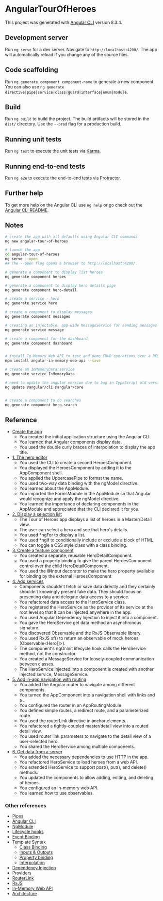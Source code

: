 # AngularTourOfHeroes

This project was generated with [Angular CLI](https://github.com/angular/angular-cli) version 8.3.4.

## Development server

Run `ng serve` for a dev server. Navigate to `http://localhost:4200/`. The app will automatically reload if you change any of the source files.

## Code scaffolding

Run `ng generate component component-name` to generate a new component. You can also use `ng generate directive|pipe|service|class|guard|interface|enum|module`.

## Build

Run `ng build` to build the project. The build artifacts will be stored in the `dist/` directory. Use the `--prod` flag for a production build.

## Running unit tests

Run `ng test` to execute the unit tests via [Karma](https://karma-runner.github.io).

## Running end-to-end tests

Run `ng e2e` to execute the end-to-end tests via [Protractor](http://www.protractortest.org/).

## Further help

To get more help on the Angular CLI use `ng help` or go check out the [Angular CLI README](https://github.com/angular/angular-cli/blob/master/README.md).

## Notes

```bash
# create the app with all defaults using Angular CLI commands
ng new angular-tour-of-heroes

# launch the app
cd angular-tour-of-heroes
ng serve --open
## The --open flag opens a browser to http://localhost:4200/.

# generate a component to display list heroes
ng generate component heroes

# generate a component to display hero details page
ng generate component hero-detail

# create a service - hero
ng generate service hero

# create a component to display messages
ng generate component messages

# creating an injectable, app-wide MessageService for sending messages to be displayed
ng generate service message

# create a component for the dashboard
ng generate component dashboard


# install In-Memory Web API to test and demo CRUD operations over a RESTy API
npm install angular-in-memory-web-api --save

# create an InMemoryData service
ng generate service InMemoryData

# need to update the angular version due to bug in TypeScript old version
ng update @angular/cli @angular/core


# create a component to do searches
ng generate component hero-search
```

## Reference

- [Create the app](https://angular.io/tutorial/toh-pt0)
  - You created the initial application structure using the Angular CLI.
  - You learned that Angular components display data.
  - You used the double curly braces of interpolation to display the app title.
- [1. The hero editor](https://angular.io/tutorial/toh-pt1)
  - You used the CLI to create a second HeroesComponent.
  - You displayed the HeroesComponent by adding it to the AppComponent shell.
  - You applied the UppercasePipe to format the name.
  - You used two-way data binding with the ngModel directive.
  - You learned about the AppModule.
  - You imported the FormsModule in the AppModule so that Angular would recognize and apply the ngModel directive.
  - You learned the importance of declaring components in the AppModule and appreciated that the CLI declared it for you.
- [2. Display a selection list](https://angular.io/tutorial/toh-pt2)
  - The Tour of Heroes app displays a list of heroes in a Master/Detail view.
  - The user can select a hero and see that hero's details.
  - You used *ngFor to display a list.
  - You used *ngIf to conditionally include or exclude a block of HTML.
  - You can toggle a CSS style class with a class binding.
- [3. Create a feature component](https://angular.io/tutorial/toh-pt3)
  - You created a separate, reusable HeroDetailComponent.
  - You used a property binding to give the parent HeroesComponent control over the child HeroDetailComponent.
  - You used the @Input decorator to make the hero property available for binding by the external HeroesComponent.
- [4. Add services](https://angular.io/tutorial/toh-pt4)
  - Components shouldn't fetch or save data directly and they certainly shouldn't knowingly present fake data. They should focus on presenting data and delegate data access to a service.
  - You refactored data access to the HeroService class.
  - You registered the HeroService as the provider of its service at the root level so that it can be injected anywhere in the app.
  - You used Angular Dependency Injection to inject it into a component.
  - You gave the HeroService get data method an asynchronous signature.
  - You discovered Observable and the RxJS Observable library.
  - You used RxJS of() to return an observable of mock heroes (Observable<Hero[]>).
  - The component's ngOnInit lifecycle hook calls the HeroService method, not the constructor.
  - You created a MessageService for loosely-coupled communication between classes.
  - The HeroService injected into a component is created with another injected service, MessageService.
- [5. Add in-app navigation with routing](https://angular.io/tutorial/toh-pt5)
  - You added the Angular router to navigate among different components.
  - You turned the AppComponent into a navigation shell with <a> links and a <router-outlet>.
  - You configured the router in an AppRoutingModule
  - You defined simple routes, a redirect route, and a parameterized route.
  - You used the routerLink directive in anchor elements.
  - You refactored a tightly-coupled master/detail view into a routed detail view.
  - You used router link parameters to navigate to the detail view of a user-selected hero.
  - You shared the HeroService among multiple components.
- [6. Get data from a server](https://angular.io/tutorial/toh-pt6)
  - You added the necessary dependencies to use HTTP in the app.
  - You refactored HeroService to load heroes from a web API.
  - You extended HeroService to support post(), put(), and delete() methods.
  - You updated the components to allow adding, editing, and deleting of heroes.
  - You configured an in-memory web API.
  - You learned how to use observables.

### Other references

- [Pipes](https://angular.io/guide/pipes)
- [Angular CLI](https://angular.io/cli)
- [NgModule](https://angular.io/guide/ngmodules)
- [Lifecycle hooks](https://angular.io/guide/lifecycle-hooks)
- [Event Binding](https://angular.io/guide/template-syntax#event-binding)
- Template Syntax
  - [Class Binding](https://angular.io/guide/template-syntax#class-binding)
  - [Inputs & Outputs](https://angular.io/guide/template-syntax#inputs-outputs)
  - [Property binding](https://angular.io/guide/template-syntax#property-binding)
  - [Interpolation](https://angular.io/guide/template-syntax#interpolation)
- [Dependency Injection](https://angular.io/guide/dependency-injection)
- [Providers](https://angular.io/guide/providers)
- [RouterLink](https://angular.io/api/router/RouterLink)
- [RxJS](https://rxjs-dev.firebaseapp.com/)
- [In-Memory Web API](https://github.com/angular/in-memory-web-api)
- [Architecture](https://angular.io/guide/architecture)
